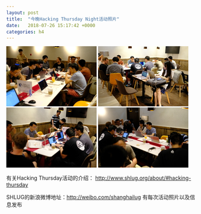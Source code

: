 ```yaml
---
layout: post
title:  "今晚Hacking Thursday Night活动照片"
date:   2018-07-26 15:17:42 +0000
categories: h4
---
```


[<img src='https://raw.githubusercontent.com/shanghailug/res2018/master/i726.h4/i726_2007_0800+08.240x160.jpg'>](https://raw.githubusercontent.com/shanghailug/res2018/master/i726.h4/i726_2007_0800+08.JPG)
[<img src='https://raw.githubusercontent.com/shanghailug/res2018/master/i726.h4/i726_2007_3200+08.240x160.jpg'>](https://raw.githubusercontent.com/shanghailug/res2018/master/i726.h4/i726_2007_3200+08.JPG)
[<img src='https://raw.githubusercontent.com/shanghailug/res2018/master/i726.h4/i726_2017_3400+08.240x160.jpg'>](https://raw.githubusercontent.com/shanghailug/res2018/master/i726.h4/i726_2017_3400+08.JPG)
[<img src='https://raw.githubusercontent.com/shanghailug/res2018/master/i726.h4/i726_2028_1800+08.240x160.jpg'>](https://raw.githubusercontent.com/shanghailug/res2018/master/i726.h4/i726_2028_1800+08.JPG)

有关Hacking Thursday活动的介绍：
http://www.shlug.org/about/#hacking-thursday

SHLUG的新浪微博地址：http://weibo.com/shanghailug 有每次活动照片以及信息发布


